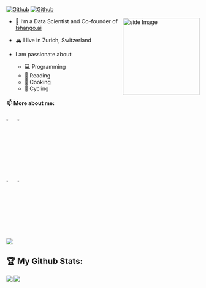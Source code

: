 
[![Github](https://img.shields.io/github/followers/oliverangelil?label=Followers&logo=Github)](https://github.com/oliverangelil) [![Github](https://visitor-badge.laobi.icu/badge?page_id=oliverangelil.oliverangelil)](https://github.com/oliverangelil)

<img src="https://github.com/sciencepal/sciencepal/blob/master/assets/life_balance.gif" alt="side Image" align="right" width="200" height="auto" />
  
  - 🔭 I’m a Data Scientist and Co-founder of [Ishango.ai](https://ishango.ai/) 
  - 🏔️ I live in Zurich, Switzerland
 
- I am passionate about:
  - 💻 Programming
  - 📖 Reading  
  - 🍜 Cooking
  - 🚴 Cycling

#### 📫 More about me:
[<img src="https://img.icons8.com/plasticine/100/undefined/linkedin.png" width="3.5%"/>](https://www.linkedin.com/in/oliverangelil/)  &nbsp; 
[<img src="https://img.icons8.com/fluent/48/000000/instagram-new.png" width="3.5%"/>](https://oliverangelil.github.io/)  &nbsp; 

[<img src="https://upload.wikimedia.org/wikipedia/commons/8/83/Steam_icon_logo.svg" width="3.5%"/>](https://steamcommunity.com/id/mongocds/)  &nbsp; 
[<img src="https://github.com/sciencepal/sciencepal/blob/master/assets/discord-round.svg" width="3.5%"/>](https://discord.gg/MnUUbHe)  &nbsp;

<img src="https://img.icons8.com/office/16/undefined/globe.png"/>



## :trophy: My Github Stats:

<div>
<a href="https://github-readme-stats.vercel.app/api?username=oliverangelil&count_private=true&show_icons=true&theme=tokyonight">
  <img  align="left" src="https://github-readme-stats.vercel.app/api?username=oliverangelil&count_private=true&show_icons=true&theme=tokyonight" />
</a>
<a href="https://github-readme-stats.vercel.app/api/top-langs/?username=oliverangelil&hide=php&theme=tokyonight">
  <img align="left" src="https://github-readme-stats.vercel.app/api/top-langs/?username=oliverangelil&hide=php&theme=tokyonight" />
</a>
</div>
  
<!--
**oliverangelil/oliverangelil** is a ✨ _special_ ✨ repository because its `README.md` (this file) appears on your GitHub profile.

Here are some ideas to get you started:

- 🔭 I’m currently working on ...
- 🌱 I’m currently learning ...
- 👯 I’m looking to collaborate on ...
- 🤔 I’m looking for help with ...
- 💬 Ask me about ...
- 📫 How to reach me: ...
- 😄 Pronouns: ...
- ⚡ Fun fact: ...
-->
